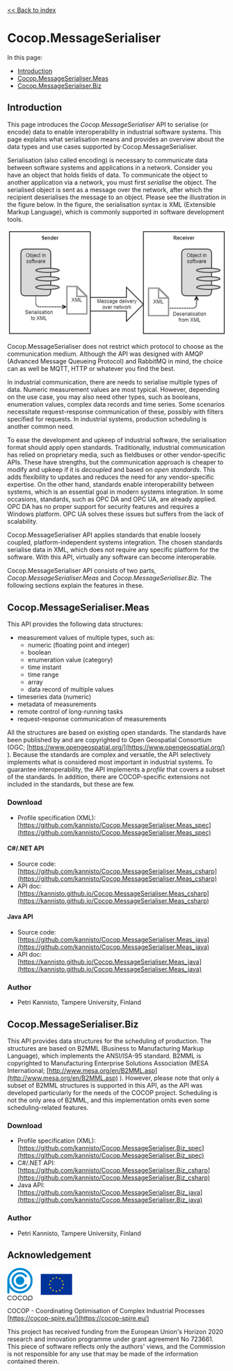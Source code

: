 
[<< Back to index](index.html)

# Cocop.MessageSerialiser

In this page:

* [Introduction](#introduction)
* [Cocop.MessageSerialiser.Meas](#cocopmessageserialisermeas)
* [Cocop.MessageSerialiser.Biz](#cocopmessageserialiserbiz)


## Introduction

This page introduces the _Cocop.MessageSerialiser_ API to serialise (or encode)
data to enable interoperability in industrial software systems. This page
explains what serialisation means and provides an overview about the data types
and use cases supported by Cocop.MessageSerialiser.

Serialisation (also called encoding) is necessary to communicate data between
software systems and applications in a network. Consider you have an object
that holds fields of data. To communicate the object to another application via
a network, you must first _serialise_ the object. The serialised object is sent
as a message over the network, after which the recipient deserialises the
message to an object. Please see the illustration in the figure below. In the
figure, the serialisation syntax is XML (Extensible Markup Language), which is
commonly supported in software development tools.

![Image](serialisation_transp.png "Serialisation")

Cocop.MessageSerialiser does not restrict which protocol to choose as the
communication medium. Although the API was designed with AMQP (Advanced Message
Queueing Protocol) and RabbitMQ in mind, the choice can as well be MQTT, HTTP
or whatever you find the best.

In industrial communication, there are needs to serialise multiple types of
data. Numeric measurement values are most typical. However, depending on the
use case, you may also need other types, such as booleans, enumeration values,
complex data records and time series. Some scenarios necessitate
request-response communication of these, possibly with filters specified for
requests. In industrial systems, production scheduling is another common need.

To ease the development and upkeep of industrial software, the serialisation
format should apply open standards. Traditionally, industrial communication has
relied on proprietary media, such as fieldbuses or other vendor-specific APIs.
These have strengths, but the communication approach is cheaper to modify and
upkeep if it is _decoupled_ and based on _open standards_. This adds
flexibility to updates and reduces the need for any vendor-specific expertise.
On the other hand, standards enable interoperability between systems, which is
an essential goal in modern systems integration. In some occasions, standards,
such as OPC DA and OPC UA, are already applied. OPC DA has no proper support
for security features and requires a Windows platform. OPC UA solves these
issues but suffers from the lack of scalability.

Cocop.MessageSerialiser API applies standards that enable loosely coupled,
platform-independent systems integration. The chosen standards serialise data
in XML, which does not require any specific platform for the software. With
this API, virtually any software can become interoperable.

Cocop.MessageSerialiser API consists of two parts,
_Cocop.MessageSerialiser.Meas_ and _Cocop.MessageSerialiser.Biz_. The following
sections explain the features in these.


## Cocop.MessageSerialiser.Meas

This API provides the following data structures:

* measurement values of multiple types, such as:
    * numeric (floating point and integer)
    * boolean
    * enumeration value (category)
    * time instant
    * time range
    * array
    * data record of multiple values
* timeseries data (numeric)
* metadata of measurements
* remote control of long-running tasks
* request-response communication of measurements

All the structures are based on existing open standards. The standards have
been published by and are copyrighted to Open Geospatial Consortium (OGC;
[https://www.opengeospatial.org/](https://www.opengeospatial.org/) ). Because the standards are complex and
versatile, the API selectively implements what is considered most important in
industrial systems. To guarantee interoperability, the API implements a
_profile_ that covers a subset of the standards. In addition, there are
COCOP-specific extensions not included in the standards, but these are few.


### Download

* Profile specification (XML): [https://github.com/kannisto/Cocop.MessageSerialiser.Meas_spec](https://github.com/kannisto/Cocop.MessageSerialiser.Meas_spec)


#### C#/.NET API

* Source code: [https://github.com/kannisto/Cocop.MessageSerialiser.Meas_csharp](https://github.com/kannisto/Cocop.MessageSerialiser.Meas_csharp)
* API doc: [https://kannisto.github.io/Cocop.MessageSerialiser.Meas_csharp](https://kannisto.github.io/Cocop.MessageSerialiser.Meas_csharp)


#### Java API

* Source code: [https://github.com/kannisto/Cocop.MessageSerialiser.Meas_java](https://github.com/kannisto/Cocop.MessageSerialiser.Meas_java)
* API doc: [https://kannisto.github.io/Cocop.MessageSerialiser.Meas_java](https://kannisto.github.io/Cocop.MessageSerialiser.Meas_java)


### Author

* Petri Kannisto, Tampere University, Finland


## Cocop.MessageSerialiser.Biz

This API provides data structures for the scheduling of production. The structures are based on B2MML (Business to Manufacturing Markup Language), which implements the ANSI/ISA-95 standard. B2MML is copyrighted to Manufacturing Enterprise Solutions Association (MESA International; [http://www.mesa.org/en/B2MML.asp](http://www.mesa.org/en/B2MML.asp) ). However, please note that only a subset of B2MML structures is supported in this API, as the API was developed particularly for the needs of the COCOP project. Scheduling is not the only area of B2MML, and this implementation omits even some scheduling-related features.


### Download

* Profile specification (XML): [https://github.com/kannisto/Cocop.MessageSerialiser.Biz_spec](https://github.com/kannisto/Cocop.MessageSerialiser.Biz_spec)
* C#/.NET API: [https://github.com/kannisto/Cocop.MessageSerialiser.Biz_csharp](https://github.com/kannisto/Cocop.MessageSerialiser.Biz_csharp)
* Java API: [https://github.com/kannisto/Cocop.MessageSerialiser.Biz_java](https://github.com/kannisto/Cocop.MessageSerialiser.Biz_java)


### Author

* Petri Kannisto, Tampere University, Finland


## Acknowledgement

<img src="logos.png" alt="COCOP and EU" style="display:block;margin-right:auto" />

COCOP - Coordinating Optimisation of Complex Industrial Processes  
[https://cocop-spire.eu/](https://cocop-spire.eu/)

This project has received funding from the European Union's Horizon 2020
research and innovation programme under grant agreement No 723661. This piece
of software reflects only the authors' views, and the Commission is not
responsible for any use that may be made of the information contained therein.
